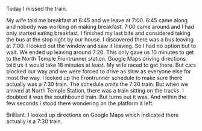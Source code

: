 Today I missed the train.

My wife told me breakfast at 6:45 and we leave at 7:00. 6:45 came along and nobody was
working on making breakfast. 7:00 came around and I had only started eating breakfast.
I finished my last bite and considered taking the bus at the stop right by our house.
I discovered there was a bus leaving at 7:00. I looked out the window and saw it 
leaving. So I had no option but to wait. We ended up leaving around 7:20. This only
gave us 10 minutes to get to the North Temple Frontrunner station. Google Maps driving
directions told us it would take 18 minutes at least. My wife raced to get there. But
cars blocked our way and we were forced to drive as slow as everyone else for most the
way. I looked up the Frontrunner schedule to make sure there actually was a 7:30 train.
The schedule omits the 7:30 train. But when we arrived at North Temple Station, there
was a train sitting on the tracks. I doubted it was the southbound train. But turns out
it was. And within the few seconds I stood there wondering on the platform it left.

Brilliant. I looked up directions on Google Maps which indicated there actually is a 
7:30 train. 
